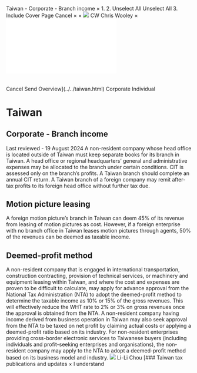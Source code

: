 Taiwan - Corporate - Branch income
×
1.
2.
Unselect All
Unselect All
3.
Include Cover Page
Cancel
×
×
![](../../-/media/world-wide-tax-summaries/attachments/global---chris-wooley.ashx%3Frev=ac5e5f3223b34096b1afc2a6009c7320&revision=ac5e5f32-23b3-4096-b1af-c2a6009c7320&hash=859B7ADC84DC2CBEC9760E9E6EE7DE6D0A8BFCDF)
CW
Chris Wooley
×
![](branch-income.html)
######
Cancel
Send
Overview](../../taiwan.html)
Corporate
Individual
# Taiwan
## Corporate - Branch income
Last reviewed - 19 August 2024
A non-resident company whose head office is located outside of Taiwan must keep separate books for its branch in Taiwan. A head office or regional headquarters’ general and administrative expenses may be allocated to the branch under certain conditions. CIT is assessed only on the branch’s profits. A Taiwan branch should complete an annual CIT return.
A Taiwan branch of a foreign company may remit after-tax profits to its foreign head office without further tax due.
## Motion picture leasing
A foreign motion picture’s branch in Taiwan can deem 45% of its revenue from leasing of motion pictures as cost. However, if a foreign enterprise with no branch office in Taiwan leases motion pictures through agents, 50% of the revenues can be deemed as taxable income.
## Deemed-profit method
A non-resident company that is engaged in international transportation, construction contracting, provision of technical services, or machinery and equipment leasing within Taiwan, and where the cost and expenses are proven to be difficult to calculate, may apply for advance approval from the National Tax Administration (NTA) to adopt the deemed-profit method to determine the taxable income as 10% or 15% of the gross revenues. This will effectively reduce the WHT rate to 2% or 3% on gross revenues once the approval is obtained from the NTA.
A non-resident company having income derived from business operation in Taiwan may also seek approval from the NTA to be taxed on net profit by claiming actual costs or applying a deemed-profit ratio based on its industry.
For non-resident enterprises providing cross-border electronic services to Taiwanese buyers (including individuals and profit-seeking enterprises and organisations), the non-resident company may apply to the NTA to adopt a deemed-profit method based on its business model and industry.
![](../../-/media/world-wide-tax-summaries/attachments/taiwan---li_li_chou.ashx%3Frev=dc17ec3bff434dfc935516656d63b8ef&revision=dc17ec3b-ff43-4dfc-9355-16656d63b8ef&hash=9B7BD86B5F2870A4E2198EC3232F7F65C81DF4EE)
Li-Li Chou
[### Taiwan tax publications and updates
×
I understand
